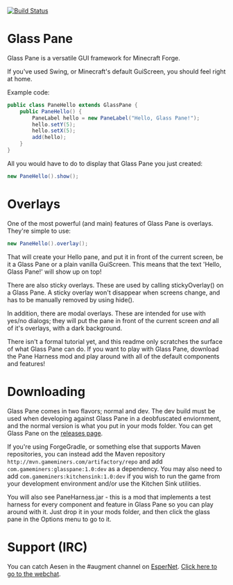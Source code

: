 [![Build Status](http://ci.gameminers.com/buildStatus/icon?job=Glass%20Pane)](http://ci.gameminers.com/job/Glass%20Pane/)

Glass Pane
==========

Glass Pane is a versatile GUI framework for Minecraft Forge.

If you've used Swing, or Minecraft's default GuiScreen, you should feel right at home.

Example code:

```java
public class PaneHello extends GlassPane {
	public PaneHello() {
		PaneLabel hello = new PaneLabel("Hello, Glass Pane!");
		hello.setY(5);
		hello.setX(5);
		add(hello);
	}
}
```

All you would have to do to display that Glass Pane you just created:
```java
new PaneHello().show();
```


Overlays
====
One of the most powerful (and main) features of Glass Pane is overlays.
They're simple to use:
```java
new PaneHello().overlay();
```
That will create your Hello pane, and put it in front of the current screen, be it a Glass Pane or a plain vanilla GuiScreen. This means that the text 'Hello, Glass Pane!' will show up on top!

There are also sticky overlays. These are used by calling stickyOverlay() on a Glass Pane. A sticky overlay won't disappear when screens change, and has to be manually removed by using hide().

In addition, there are modal overlays. These are intended for use with yes/no dialogs; they will put the pane in front of the current screen *and* all of it's overlays, with a dark background.


There isn't a formal tutorial yet, and this readme only scratches the surface of what Glass Pane can do. If you want to play with Glass Pane, download the Pane Harness mod and play around with all of the default components and features!


Downloading
====
Glass Pane comes in two flavors; normal and dev. The dev build must be used when developing against Glass Pane in a deobfuscated enviornment, and the normal version is what you put in your mods folder.
You can get Glass Pane on the [releases page](http://github.com/AesenV/Glass-Pane/releases).

If you're using ForgeGradle, or something else that supports Maven repositories, you can instead add the Maven repository `http://mvn.gameminers.com/artifactory/repo` and add `com.gameminers:glasspane:1.0:dev` as a dependency.
You may also need to add `com.gameminers:kitchensink:1.0:dev` if you wish to run the game from your development environment and/or use the Kitchen Sink utilities.

You will also see PaneHarness.jar - this is a mod that implements a test harness for every component and feature in Glass Pane so you can play around with it. Just drop it in your mods folder, and then click the glass pane in the Options menu to go to it.

Support (IRC)
====
You can catch Aesen in the #augment channel on [EsperNet](http://esper.net). [Click here to go to the webchat](http://webchat.esper.net/?nick=&channels=#augment).
